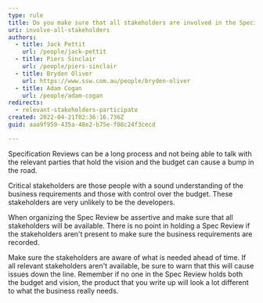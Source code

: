 ```yaml
---
type: rule
title: Do you make sure that all stakeholders are involved in the Specification Review?
uri: involve-all-stakeholders
authors:
  - title: Jack Pettit
    url: /people/jack-pettit
  - title: Piers Sinclair
    url: /people/piers-sinclair
  - title: Bryden Oliver
    url: https://www.ssw.com.au/people/bryden-oliver
  - title: Adam Cogan
    url: /people/adam-cogan
redirects:
  - relevant-stakeholders-participate
created: 2022-04-21T02:36:16.736Z
guid: aaa9f959-435a-48e2-b75e-f08c24f3cecd

---
```


Specification Reviews can be a long process and not being able to talk with the relevant parties that hold the vision and the budget can cause a bump in the road.        

Critical stakeholders are those people with a sound understanding of the business requirements and those with control over the budget. These stakeholders are very unlikely to be the developers.

<!--endintro-->

When organizing the Spec Review be assertive and make sure that all stakeholders will be available. There is no point in holding a Spec Review if the stakeholders aren't present to make sure the business requirements are recorded. 

Make sure the stakeholders are aware of what is needed ahead of time. If all relevant stakeholders aren't available, be sure to warn that this will cause issues down the line. Remember if no one in the Spec Review holds both the budget and vision, the product that you write up will look a lot different to what the business really needs.
